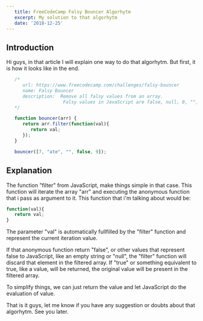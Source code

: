 ```yaml
---
   title: FreeCodeCamp Falsy Bouncer Algorhytm
   excerpt: My solution to that algorhytm
   date: '2018-12-25'
---
```


## Introduction

Hi guys, in that article I will explain one way to do that algorhytm. But first, it is how it looks like in the end.

```js
   /*
      url: https://www.freecodecamp.com/challenges/falsy-bouncer
      name: Falsy Bouncer
      description:  Remove all falsy values from an array.
                     Falsy values in JavaScript are false, null, 0, "", undefined, and NaN.
   */

   function bouncer(arr) {
      return arr.filter(function(val){
         return val;
      });
   }

   bouncer([7, "ate", "", false, 9]);
```

## Explanation

The function "filter" from JavaScript, make things simple in that case. This function will iterate the array "arr" and executing the anonymous function that i pass as argument to it. This function that i'm talking about would be:

```js
function(val){
   return val;
}
```

The parameter "val" is automatically fullfilled by the "filter" function and represent the current iteration value.

If that anonymous function return "false", or other values that represent false to JavaScript, like an empty string or "null", the "filter" function will discard that element in the filtered array. If "true" or something equivalent to true, like a value, will be returned, the original value will be present in the filtered array.

To simplify things, we can just return the value and let JavaScript do the evaluation of value.

That is it guys, let me know if you have any suggestion or doubts about that algorhytm. See you later.
